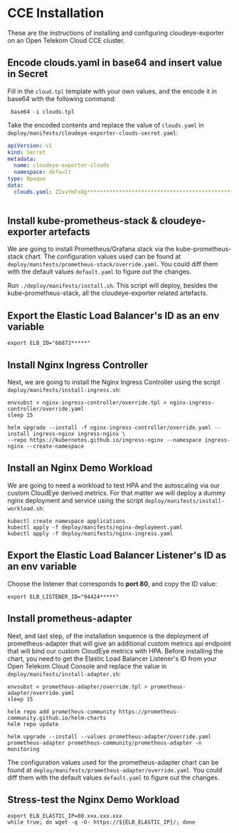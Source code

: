# CCE Installation

These are the instructions of installing and configuring cloudeye-exporter on an Open Telekom Cloud CCE cluster.

## Encode clouds.yaml in base64 and insert value in Secret

Fill in the `cloud.tpl` template with your own values, and the encode it in base64 with the following command:

```shell
 base64 -i clouds.tpl 
```

Take the encoded contents and replace the value of `clouds.yaml` in `deploy/manifests/cloudeye-exporter-clouds-secret.yaml`:

```yaml
apiVersion: v1
kind: Secret
metadata:
  name: cloudeye-exporter-clouds
  namespace: default
type: Opaque
data:
  clouds.yaml: Z2xvYmFsOg************************************************************
  
```

## Install kube-prometheus-stack & cloudeye-exporter artefacts

We are going to install Prometheus/Grafana stack via the kube-prometheus-stack chart. The configuration values used 
can be found at `deploy/manifests/prometheus-stack/override.yaml`. You could diff them with the default values `default.yaml`
to figure out the changes.

Run `./deploy/manifests/install.sh`. This script will deploy, besides the kube-prometheus-stack, all the cloudeye-exporter 
related artefacts.

## Export the Elastic Load Balancer's ID as an env variable

```shell
export ELB_ID="66872*****"
```

## Install Nginx Ingress Controller

Next, we are going to install the Nginx Ingress Controller using the script `deploy/manifests/install-ingress.sh`:

```shell
envsubst < nginx-ingress-controller/override.tpl > nginx-ingress-controller/override.yaml
sleep 15

helm upgrade --install -f nginx-ingress-controller/override.yaml --install ingress-nginx ingress-nginx \
--repo https://kubernetes.github.io/ingress-nginx --namespace ingress-nginx --create-namespace
```

## Install an Nginx Demo Workload

We are going to need a workload to test HPA and the autoscaling via our custom CloudEye derived metrics. For that matter
we will deploy a dummy nginx deployment and service using the script `deploy/manifests/install-workload.sh`:

```shell
kubectl create namespace applications
kubectl apply -f deploy/manifests/nginx-deployment.yaml
kubectl apply -f deploy/manifests/nginx-ingress.yaml
```

## Export the Elastic Load Balancer Listener's ID as an env variable

Choose the listener that corresponds to **port 80**, and copy the ID value:

```shell
export ELB_LISTENER_ID="94424*****"
```

## Install prometheus-adapter

Next, and last step, of the installation sequence is the deployment of prometheus-adapter that will give an additional 
custom metrics api endpoint that will bind our custom CloudEye metrics with HPA. Before installing the chart, you need to
get the Elastic Load Balancer Listener's ID from your Open Telekom Cloud Console and replace the value in `deploy/manifests/install-adapter.sh`:

```shell
envsubst < prometheus-adapter/override.tpl > prometheus-adapter/override.yaml
sleep 15

helm repo add prometheus-community https://prometheus-community.github.io/helm-charts
helm repo update

helm upgrade --install --values prometheus-adapter/override.yaml prometheus-adapter prometheus-community/prometheus-adapter -n monitoring
```

The configuration values used for the prometheus-adapter chart can be found at `deploy/manifests/prometheus-adapter/override.yaml`.
You could diff them with the default values `default.yaml` to figure out the changes.

## Stress-test the Nginx Demo Workload

```shell
export ELB_ELASTIC_IP=80.xxx.xxx.xxx
while true; do wget -q -O- https://${ELB_ELASTIC_IP}/; done
```



